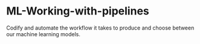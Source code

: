 # ML-Working-with-pipelines
Codify and automate the workflow it takes to produce and choose between our machine learning models.
